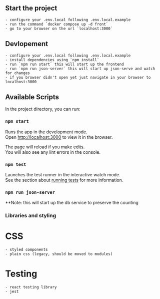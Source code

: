 ## Start the project

    - configure your .env.local following .env.local.example
    - run the command `docker compose up -d front`
    - go to your browser on the url `localhost:3000`

## Devlopement

    - configure your .env.local following .env.local.example
    - install dependencies using `npm install`
    - run `npm run start` this will start up the frontend
    - run `npm run json-server` this will start up json-serve and watch for changes
    - if you browser didn't open yet just navigate in your browser to localhost:3000

## Available Scripts

In the project directory, you can run:

### `npm start`

Runs the app in the development mode.\
Open [http://localhost:3000](http://localhost:3000) to view it in the browser.

The page will reload if you make edits.\
You will also see any lint errors in the console.

### `npm test`

Launches the test runner in the interactive watch mode.\
See the section about [running tests](https://facebook.github.io/create-react-app/docs/running-tests) for more
information.

### `npm run json-server`

**Note: this will start up the db service to preserve the counting

### Libraries and styling

# CSS

    - styled components
    - plain css (legacy, should be moved to modules)

# Testing

    - react testing library
    - jest

